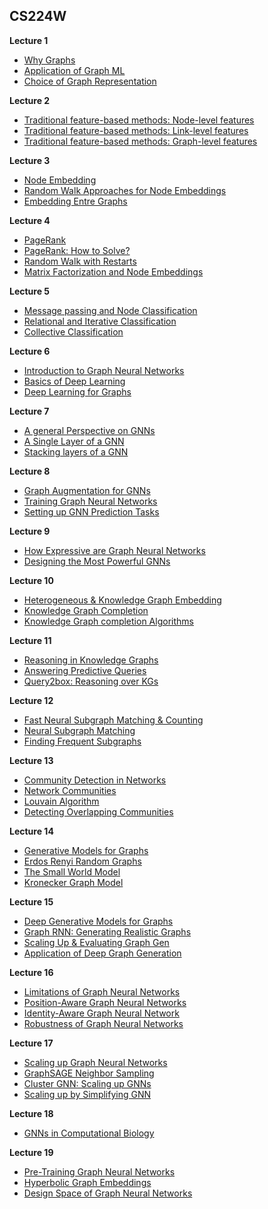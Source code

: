 
## CS224W


**Lecture 1**

- [Why Graphs](https://www.youtube.com/watch?v=QUO-HQ44EDc&list=PLoROMvodv4rPLKxIpqhjhPgdQy7imNkDn&index=1)
- [Application of Graph ML](https://www.youtube.com/watch?v=aBHC6xzx9YI&list=PLoROMvodv4rPLKxIpqhjhPgdQy7imNkDn&index=2)
- [Choice of Graph Representation](https://www.youtube.com/watch?v=P-m1Qv6-8cI&list=PLoROMvodv4rPLKxIpqhjhPgdQy7imNkDn&index=3)

 **Lecture 2**
 
- [Traditional feature-based methods: Node-level features](https://www.youtube.com/watch?v=3IS7UhNMQ3U&list=PLoROMvodv4rPLKxIpqhjhPgdQy7imNkDn&index=4)
- [Traditional feature-based methods: Link-level features](https://www.youtube.com/watch?v=4dVwlE9jYxY&list=PLoROMvodv4rPLKxIpqhjhPgdQy7imNkDn&index=5)
- [Traditional feature-based methods: Graph-level features](https://www.youtube.com/watch?v=buzsHTa4Hgs&list=PLoROMvodv4rPLKxIpqhjhPgdQy7imNkDn&index=6)

**Lecture 3** 

- [Node Embedding](https://www.youtube.com/watch?v=Xv0wRy66Big&list=PLoROMvodv4rPLKxIpqhjhPgdQy7imNkDn&index=7)
- [Random Walk Approaches for Node Embeddings](https://www.youtube.com/watch?v=Xv0wRy66Big&list=PLoROMvodv4rPLKxIpqhjhPgdQy7imNkDn&index=8)
- [Embedding Entre Graphs](https://www.youtube.com/watch?v=eliMLfJeu7A&list=PLoROMvodv4rPLKxIpqhjhPgdQy7imNkDn&index=9)

**Lecture 4** 

- [PageRank](https://www.youtube.com/watch?v=TU0ankRcHmo&list=PLoROMvodv4rPLKxIpqhjhPgdQy7imNkDn&index=10)
- [PageRank: How to Solve?](https://www.youtube.com/watch?v=rK2ZBmQHVVs&list=PLoROMvodv4rPLKxIpqhjhPgdQy7imNkDn&index=12)
- [Random Walk with Restarts](https://www.youtube.com/watch?v=HbzQzUaJ_9I)
- [Matrix Factorization and Node Embeddings](https://www.youtube.com/watch?v=r12qJZZVtqc&list=PLoROMvodv4rPLKxIpqhjhPgdQy7imNkDn&index=13)

**Lecture 5**

- [Message passing and Node Classification](https://www.youtube.com/watch?v=6g9vtxUmfwM&list=PLoROMvodv4rPLKxIpqhjhPgdQy7imNkDn&index=14&t=311s)
- [Relational and Iterative Classification](https://www.youtube.com/watch?v=QUO-HQ44EDc&list=PLoROMvodv4rPLKxIpqhjhPgdQy7imNkDn&index=15)
- [Collective Classification](https://www.youtube.com/watch?v=kh3I_UTtUOo&list=PLoROMvodv4rPLKxIpqhjhPgdQy7imNkDn&index=16&t=19s)

**Lecture 6**

- [Introduction to Graph Neural Networks](https://www.youtube.com/watch?v=F3PgltDzllc&list=PLoROMvodv4rPLKxIpqhjhPgdQy7imNkDn&index=17)
- [Basics of Deep Learning](https://www.youtube.com/watch?v=tutlI9YzJ2g&list=PLoROMvodv4rPLKxIpqhjhPgdQy7imNkDn&index=18&t=485s)
- [Deep Learning for Graphs](https://www.youtube.com/watch?v=MH4yvtgAR-4&list=PLoROMvodv4rPLKxIpqhjhPgdQy7imNkDn&index=19)

**Lecture 7**

- [A general Perspective on GNNs](https://www.youtube.com/watch?v=RU9uTa_-ZOw&list=PLoROMvodv4rPLKxIpqhjhPgdQy7imNkDn&index=20)
- [A Single Layer of a GNN](https://www.youtube.com/watch?v=247Mkqj_wRM&list=PLoROMvodv4rPLKxIpqhjhPgdQy7imNkDn&index=21)
- [Stacking layers of a GNN](https://www.youtube.com/watch?v=ew1cnUjRgl4&list=PLoROMvodv4rPLKxIpqhjhPgdQy7imNkDn&index=22)

**Lecture 8**

- [Graph Augmentation for GNNs](https://www.youtube.com/watch?v=1A6VoEkQnhQ&list=PLoROMvodv4rPLKxIpqhjhPgdQy7imNkDn&index=23)
- [Training Graph Neural Networks](https://www.youtube.com/watch?v=eXIIH8YVxKI&list=PLoROMvodv4rPLKxIpqhjhPgdQy7imNkDn&index=24)
- [Setting up GNN Prediction Tasks](https://www.youtube.com/watch?v=ewEW_EMzRuo&list=PLoROMvodv4rPLKxIpqhjhPgdQy7imNkDn&index=25)

**Lecture 9**

- [How Expressive are Graph Neural Networks](https://www.youtube.com/watch?v=5vMEgYbka0A&list=PLoROMvodv4rPLKxIpqhjhPgdQy7imNkDn&index=26)
- [Designing the Most Powerful GNNs](https://www.youtube.com/watch?v=B5y47gWt3co&list=PLoROMvodv4rPLKxIpqhjhPgdQy7imNkDn&index=27)

**Lecture 10**

- [Heterogeneous & Knowledge Graph Embedding](https://www.youtube.com/watch?v=Rfkntma6ZUI&list=PLoROMvodv4rPLKxIpqhjhPgdQy7imNkDn&index=28)
- [Knowledge Graph Completion](https://www.youtube.com/watch?v=xop5tC9T5xM&list=PLoROMvodv4rPLKxIpqhjhPgdQy7imNkDn&index=29)
- [Knowledge Graph completion Algorithms](https://www.youtube.com/watch?v=Xm5VrxZYhu4&list=PLoROMvodv4rPLKxIpqhjhPgdQy7imNkDn&index=30)

**Lecture 11**

- [Reasoning in Knowledge Graphs](https://www.youtube.com/watch?v=X9yl0pTP9fY&list=PLoROMvodv4rPLKxIpqhjhPgdQy7imNkDn&index=31)
- [Answering Predictive Queries](https://www.youtube.com/watch?v=qaRIBNE-4Ho&list=PLoROMvodv4rPLKxIpqhjhPgdQy7imNkDn&index=32)
- [Query2box: Reasoning over KGs](https://www.youtube.com/watch?v=Nt66M2OsbCw&list=PLoROMvodv4rPLKxIpqhjhPgdQy7imNkDn&index=33)

**Lecture 12**

- [Fast Neural Subgraph Matching & Counting](https://www.youtube.com/watch?v=lRCDpfJoMiE&list=PLoROMvodv4rPLKxIpqhjhPgdQy7imNkDn&index=34)
- [Neural Subgraph Matching](https://www.youtube.com/watch?v=4Ia5QzQ_QNI&list=PLoROMvodv4rPLKxIpqhjhPgdQy7imNkDn&index=35)
- [Finding Frequent Subgraphs](https://www.youtube.com/watch?v=kUv4gY5e0hg&list=PLoROMvodv4rPLKxIpqhjhPgdQy7imNkDn&index=36)

**Lecture 13**

- [Community Detection in Networks](https://www.youtube.com/watch?v=KXi4ha79o3s&list=PLoROMvodv4rPLKxIpqhjhPgdQy7imNkDn&index=37)
- [Network Communities](https://www.youtube.com/watch?v=mJQrtXZT5pw&list=PLoROMvodv4rPLKxIpqhjhPgdQy7imNkDn&index=38)
- [Louvain Algorithm](https://www.youtube.com/watch?v=0zuiLBOIcsw&list=PLoROMvodv4rPLKxIpqhjhPgdQy7imNkDn&index=39)
- [Detecting Overlapping Communities](https://www.youtube.com/watch?v=SHcVHrsgj8w&list=PLoROMvodv4rPLKxIpqhjhPgdQy7imNkDn&index=40)

**Lecture 14**

- [Generative Models for Graphs](https://www.youtube.com/watch?v=OhjXpYIo9h4&list=PLoROMvodv4rPLKxIpqhjhPgdQy7imNkDn&index=41)
- [Erdos Renyi Random Graphs](https://www.youtube.com/watch?v=VC43S6Thwg0&list=PLoROMvodv4rPLKxIpqhjhPgdQy7imNkDn&index=42)
- [The Small World Model](https://www.youtube.com/watch?v=ZrDpzzVWwFs&list=PLoROMvodv4rPLKxIpqhjhPgdQy7imNkDn&index=43)
- [Kronecker Graph Model](https://www.youtube.com/watch?v=Xnpt8US31cQ&list=PLoROMvodv4rPLKxIpqhjhPgdQy7imNkDn&index=44)

**Lecture 15**

- [Deep Generative Models for Graphs](https://www.youtube.com/watch?v=IMpkHvQ0LA4&list=PLoROMvodv4rPLKxIpqhjhPgdQy7imNkDn&index=45)
- [Graph RNN: Generating Realistic Graphs](https://www.youtube.com/watch?v=xGDUYQGvRac&list=PLoROMvodv4rPLKxIpqhjhPgdQy7imNkDn&index=46)
- [Scaling Up & Evaluating Graph Gen](https://www.youtube.com/watch?v=kDu5YY9d1TM&list=PLoROMvodv4rPLKxIpqhjhPgdQy7imNkDn&index=47)
- [Application of Deep Graph Generation](https://www.youtube.com/watch?v=SdBk8fMmwUU&list=PLoROMvodv4rPLKxIpqhjhPgdQy7imNkDn&index=48)

**Lecture 16**

- [Limitations of Graph Neural Networks](https://www.youtube.com/watch?v=yT5PziOXxQg&list=PLoROMvodv4rPLKxIpqhjhPgdQy7imNkDn&index=49)
- [Position-Aware Graph Neural Networks](https://www.youtube.com/watch?v=6ZFvToZUjGA&list=PLoROMvodv4rPLKxIpqhjhPgdQy7imNkDn&index=50)
- [Identity-Aware Graph Neural Network](https://www.youtube.com/watch?v=SJqWQGh__N8&list=PLoROMvodv4rPLKxIpqhjhPgdQy7imNkDn&index=51)
- [Robustness of Graph Neural Networks](https://www.youtube.com/watch?v=uBmtTL3EitI&list=PLoROMvodv4rPLKxIpqhjhPgdQy7imNkDn&index=52)

**Lecture 17**

- [Scaling up Graph Neural Networks](https://www.youtube.com/watch?v=2nPCw3yHlnI&list=PLoROMvodv4rPLKxIpqhjhPgdQy7imNkDn&index=53)
- [GraphSAGE Neighbor Sampling](https://www.youtube.com/watch?v=LLUxwHc7O4A&list=PLoROMvodv4rPLKxIpqhjhPgdQy7imNkDn&index=54)
- [Cluster GNN: Scaling up GNNs](https://www.youtube.com/watch?v=RJkR8Ig6dXI&list=PLoROMvodv4rPLKxIpqhjhPgdQy7imNkDn&index=55)
- [Scaling up by Simplifying GNN](https://www.youtube.com/watch?v=iTRW9Gh7yKI&list=PLoROMvodv4rPLKxIpqhjhPgdQy7imNkDn&index=56)

**Lecture 18**

- [GNNs in Computational Biology](https://www.youtube.com/watch?v=_hy9AgZXhbQ&list=PLoROMvodv4rPLKxIpqhjhPgdQy7imNkDn&index=57)

**Lecture 19**

- [Pre-Training Graph Neural Networks](https://www.youtube.com/watch?v=JDW82csukhE&list=PLoROMvodv4rPLKxIpqhjhPgdQy7imNkDn&index=58)
- [Hyperbolic Graph Embeddings](https://www.youtube.com/watch?v=m2zoddmgvd0&list=PLoROMvodv4rPLKxIpqhjhPgdQy7imNkDn&index=59&t=7s)
- [Design Space of Graph Neural Networks](https://www.youtube.com/watch?v=8OhnwzT9ypg&list=PLoROMvodv4rPLKxIpqhjhPgdQy7imNkDn&index=60&t=11s)

